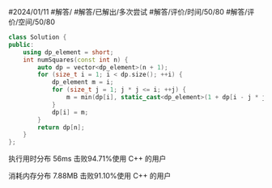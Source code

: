 #2024/01/11 #解答/ #解答/已解出/多次尝试 #解答/评价/时间/50/80 #解答/评价/空间/50/80  

``` C++
class Solution {
public:
	using dp_element = short;
	int numSquares(const int n) {
		auto dp = vector<dp_element>(n + 1);
		for (size_t i = 1; i < dp.size(); ++i) {
			dp_element m = i;
			for (size_t j = 1; j * j <= i; ++j) {
				m = min(dp[i], static_cast<dp_element>(1 + dp[i - j * j]));
			}
			dp[i] = m;
		}
		return dp[n];
	}
};
```

执行用时分布
56ms
击败94.71%使用 C++ 的用户

消耗内存分布
7.88MB
击败91.10%使用 C++ 的用户
